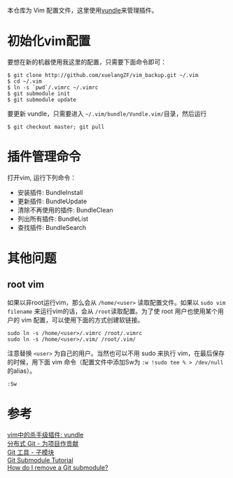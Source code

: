 本仓库为 Vim 配置文件，这里使用[vundle](https://github.com/VundleVim/Vundle.vim)来管理插件。

# 初始化vim配置

要想在新的机器使用我这里的配置，只需要下面命令即可：
  
```
$ git clone http://github.com/xuelangZF/vim_backup.git ~/.vim
$ cd ~/.vim 
$ ln -s `pwd`/.vimrc ~/.vimrc
$ git submodule init	
$ git submodule update
```

要更新 vundle，只需要进入 `~/.vim/bundle/Vundle.vim/`目录，然后运行

```
$ git checkout master; git pull
```

# 插件管理命令

打开vim, 运行下列命令：

* 安装插件: BundleInstall 
* 更新插件: BundleUpdate
* 清除不再使用的插件:    BundleClean
* 列出所有插件: BundleList
* 查找插件: BundleSearch

# 其他问题

## root vim

如果以非root运行vim，那么会从 `/home/<user>` 读取配置文件。如果以 `sudo vim filename` 来运行vim的话，会从 `/root`读取配置。为了使 root 用户也使用某个用户的 vim 配置，可以使用下面的方式创建软链接。

```
sudo ln -s /home/<user>/.vimrc /root/.vimrc
sudo ln -s /home/<user>/.vim/ /root/.vim/
```

注意替换 `<user>` 为自己的用户。当然也可以不用 sudo 来执行 vim，在最后保存的时候，用下面 vim 命令（配置文件中添加Sw为 `:w !sudo tee % > /dev/null` 的alias）。

```
:Sw
```

# 参考  

[vim中的杀手级插件: vundle][1]  
[分布式 Git - 为项目作贡献][2]	 
[Git 工具 - 子模块][3]  
[Git Submodule Tutorial][4]  
[How do I remove a Git submodule?][5]

[1]:http://zuyunfei.com/2013/04/12/killer-plugin-of-vim-vundle/  
[2]:http://git-scm.com/book/zh/%E5%88%86%E5%B8%83%E5%BC%8F-Git-%E4%B8%BA%E9%A1%B9%E7%9B%AE%E4%BD%9C%E8%B4%A1%E7%8C%AE  
[3]:http://git-scm.com/book/zh/Git-%E5%B7%A5%E5%85%B7-%E5%AD%90%E6%A8%A1%E5%9D%97  
[4]:https://git.wiki.kernel.org/index.php/GitSubmoduleTutorial#Removal
[5]:http://stackoverflow.com/questions/1260748/how-do-i-remove-a-git-submodule


